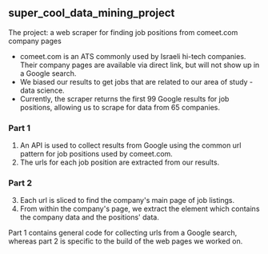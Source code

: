 ## super_cool_data_mining_project
The project: a web scraper for finding job positions from comeet.com company pages
* comeet.com is an ATS commonly used by Israeli hi-tech companies. Their company pages are available via direct link, but will not show up in a Google search. 
* We biased our results to get jobs that are related to our area of study - data science.
* Currently, the scraper returns the first 99 Google results for job positions, allowing us to scrape for data from 65 companies.

### Part 1
1. An API is used to collect results from Google using the common url pattern for job positions used by comeet.com.
2. The urls for each job position are extracted from our results.

### Part 2
3. Each url is sliced to find the company's main page of job listings.
4. From within the company's page, we extract the element which contains the company data and the positions' data.

Part 1 contains general code for collecting urls from a Google search, whereas part 2 is specific to the build of the web pages we worked on.

